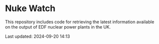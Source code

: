 # Nuke Watch

This repository includes code for retrieving the latest information available on the output of EDF nuclear power plants in the UK.

Last updated: 2024-09-20 14:13
